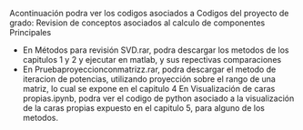 Acontinuación podra ver los codigos asociados a Codigos del proyecto de grado: Revision de conceptos asociados al calculo de componentes Principales
* En Métodos para revisión SVD.rar, podra descargar los metodos de los capitulos 1 y 2 y ejecutar en matlab, y sus repectivas comparaciones
* En Pruebaproyeccionconmatrizz.rar, podra descargar el metodo de iteracion de potencias, utilizando proyección sobre el rango de una matriz, lo cual se expone en el capitulo 4
  En Visualización de caras propias.ipynb, podra ver el codigo de python asociado a la visualización de la caras propias expuesto en el capitulo 5, para alguno de los metodos.
  

